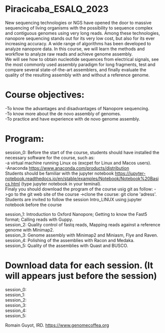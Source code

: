 # Piracicaba_ESALQ_2023

New sequencing technologies or NGS have opened the door to massive sequencing of living organisms with the possibility to sequence complex and contiguous genomes using very long reads. Among these technologies, nanopore sequencing stands out for its very low cost, but also for its ever increasing accuracy. A wide range of algorithms has been developed to analyze nanopore data. In this course, we will learn the methods and workflow to analyze raw reads and achieve genome assembly.  
We will see how to obtain nucleotide sequences from electrical signals, see the most commonly used assembly paradigm for long fragments, test and compare several state-of-the-art assemblers, and finally evaluate the quality of the resulting assembly with and without a reference genome.


# Course objectives:  
-To know the advantages and disadvantages of Nanopore sequencing.  
-To know more about the de novo assembly of genomes.  
-To practice and have experience with de novo genome assembly.  

# Program:
session_0: Before the start of the course, students should have installed the necessary software for the course, such as:  
-a virtual machine running Linux os (excpet for Linux and Macos users).  
-Anaconda https://www.anaconda.com/products/distribution   
Students should be familiar with the jupyter notebook https://jupyter-notebook.readthedocs.io/en/stable/examples/Notebook/Notebook%20Basics.html (type jupyter notebook in your teminal).  
Finaly you should download the program of the course usig git as follow: ->go to the git web site of the course ->clone the course: git clone 'adress'.
Students are invited to follow the session Intro_LINUX using jupyter notebook before the course

session_1: Introduction to Oxford Nanopore; Getting to know the Fast5 format; Calling reads with Guppy.  
session_2: Quality control of fastq reads, Mapping reads against a reference genome with Minimap2.  
session_3: Genome assembly with Minimap2 and Miniasm, Flye and Raven.  
session_4: Polishing of the assemblies with Racon and Medaka.  
session_5: Quality of the assemblies with Quast and BUSCO.  

# Download data for each session. (It will appears just before the session)
session_0:  
session_1:     
session_2:   
session_3:   
session_4:   
session_5:   

Romain Guyot, IRD. 
https://www.genomecoffea.org
